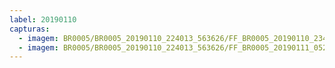 ```yaml
---
label: 20190110
capturas:
  - imagem: BR0005/BR0005_20190110_224013_563626/FF_BR0005_20190110_234226_964_0091904.fits_maxpixel.jpg
  - imagem: BR0005/BR0005_20190110_224013_563626/FF_BR0005_20190111_052607_170_0604416.fits_maxpixel.jpg
---
```

